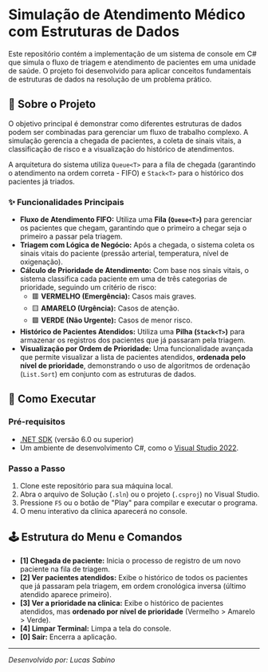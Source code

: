 ﻿# Simulação de Atendimento Médico com Estruturas de Dados

Este repositório contém a implementação de um sistema de console em C# que simula o fluxo de triagem e atendimento de pacientes em uma unidade de saúde. O projeto foi desenvolvido para aplicar conceitos fundamentais de estruturas de dados na resolução de um problema prático.

## 📜 Sobre o Projeto

O objetivo principal é demonstrar como diferentes estruturas de dados podem ser combinadas para gerenciar um fluxo de trabalho complexo. A simulação gerencia a chegada de pacientes, a coleta de sinais vitais, a classificação de risco e a visualização do histórico de atendimentos.

A arquitetura do sistema utiliza `Queue<T>` para a fila de chegada (garantindo o atendimento na ordem correta - FIFO) e `Stack<T>` para o histórico dos pacientes já triados.

### ✨ Funcionalidades Principais

- **Fluxo de Atendimento FIFO:** Utiliza uma **Fila (`Queue<T>`)** para gerenciar os pacientes que chegam, garantindo que o primeiro a chegar seja o primeiro a passar pela triagem.
- **Triagem com Lógica de Negócio:** Após a chegada, o sistema coleta os sinais vitais do paciente (pressão arterial, temperatura, nível de oxigenação).
- **Cálculo de Prioridade de Atendimento:** Com base nos sinais vitais, o sistema classifica cada paciente em uma de três categorias de prioridade, seguindo um critério de risco:
    - 🟥 **VERMELHO (Emergência):** Casos mais graves.
    - 🟨 **AMARELO (Urgência):** Casos de atenção.
    - 🟩 **VERDE (Não Urgente):** Casos de menor risco.
- **Histórico de Pacientes Atendidos:** Utiliza uma **Pilha (`Stack<T>`)** para armazenar os registros dos pacientes que já passaram pela triagem.
- **Visualização por Ordem de Prioridade:** Uma funcionalidade avançada que permite visualizar a lista de pacientes atendidos, **ordenada pelo nível de prioridade**, demonstrando o uso de algoritmos de ordenação (`List.Sort`) em conjunto com as estruturas de dados.

## 🚀 Como Executar

### Pré-requisitos
- [.NET SDK](https://dotnet.microsoft.com/download) (versão 6.0 ou superior)
- Um ambiente de desenvolvimento C#, como o [Visual Studio 2022](https://visualstudio.microsoft.com/vs/).

### Passo a Passo
1.  Clone este repositório para sua máquina local.
2.  Abra o arquivo de Solução (`.sln`) ou o projeto (`.csproj`) no Visual Studio.
3.  Pressione `F5` ou o botão de "Play" para compilar e executar o programa.
4.  O menu interativo da clínica aparecerá no console.

## 🕹️ Estrutura do Menu e Comandos

- **[1] Chegada de paciente:** Inicia o processo de registro de um novo paciente na fila de triagem.
- **[2] Ver pacientes atendidos:** Exibe o histórico de todos os pacientes que já passaram pela triagem, em ordem cronológica inversa (último atendido aparece primeiro).
- **[3] Ver a prioridade na clinica:** Exibe o histórico de pacientes atendidos, mas **ordenado por nível de prioridade** (Vermelho > Amarelo > Verde).
- **[4] Limpar Terminal:** Limpa a tela do console.
- **[0] Sair:** Encerra a aplicação.

---
*Desenvolvido por: Lucas Sabino*